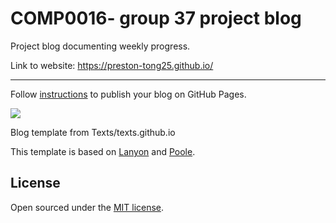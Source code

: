 COMP0016- group 37 project blog 
=====================

Project blog documenting weekly progress.

Link to website: https://preston-tong25.github.io/



--------

Follow [instructions](<http://www.texts.io/support/0017/>) to publish your blog
on GitHub Pages.

![](<https://f.cloud.github.com/assets/98681/1825266/be03f014-71b0-11e3-9539-876e61530e24.png>)

Blog template from Texts/texts.github.io 

This template is based on [Lanyon](<https://github.com/poole/lanyon>) and
[Poole](<http://getpoole.com>).

License
-------

Open sourced under the [MIT license](<LICENSE.md>).
